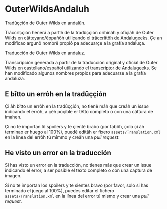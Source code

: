 # OuterWildsAndaluh
Tradûççión de Outer Wilds en andalûh.

Trâccrîççión henerá a partîh de la tradûççión orihinâh y ofiçiâh de Outer Wilds en câtteyano/êppañôh utiliçando el [trâccrîttôh de Andalugeeks](https://github.com/andalugeeks/andaluh-py-py).
Çe an modificao argunô nombrê propiô pa adecuarçe a la grafía andaluça.

Traducción de Outer Wilds en andaluz.

Transcripción generada a partir de la traducción original y oficial de Outer Wilds en castellano/español utilizando el [transcriptor de Andalugeeks](https://github.com/andalugeeks/andaluh-py).
Se han modificado algunos nombres propios para adecuarse a la grafía andaluza.


## E bîtto un errôh en la tradûççión

Çi âh bîtto un errôh en la tradûççión, no tienê mâh que creâh un _issue_ indicando el errôh, a çêh poçible er têtto completo o con una câttura de imahen. 

Çi no te importan lô spoilers y te çientê brabo (por fabôh, çolo çi âh terminao er huego al 100%), puedê editâh er fixero `assets/Translation.xml` en la línea del errôh tú mîmmo y creâh una _pull request_.

## He visto un error en la traducción

Si has visto un error en la traducción, no tienes más que crear un issue indicando el error, a ser posible el texto completo o con una captura de imagen. 

Si no te importan los spoilers y te sientes bravo (por favor, solo si has terminado el juego al 100%), puedes editar el fichero `assets/Translation.xml` en la línea del error tú mismo y crear una _pull request_.
